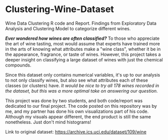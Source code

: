 # Clustering-Wine-Dataset
Wine Data Clustering R code and Report. Findings from Exploratory Data Analysis and Clustering Model to categorize different wines.

***Ever wondered how wines are often classified?*** To those who appreciate the art of wine tasting, most would assume that experts have trained more in the arts of knowing what attributes make a "wine class", whether it be in the appearance, fragrance, or taste of wines. However, this project takes a deeper insight on classifying a large dataset of wines with just the chemical compounds. 

Since this dataset only contains numerical variables, it's up to our analysis to not only classify wines, but also see what attributes each of these classes (or clusters) have. *It would be nice to try all 178 wines recorded in the dataset, but this was a more optimal take on answering our question.*

This project was done by two students, and both code/report was dedicated to our final project. The code posted on this repository was by me, and my partner has done his own visualizations part of his code. Although my visuals appear different, the end product is still the same nonetheless. Just don't mind histograms!

Link to original dataset: https://archive.ics.uci.edu/dataset/109/wine
